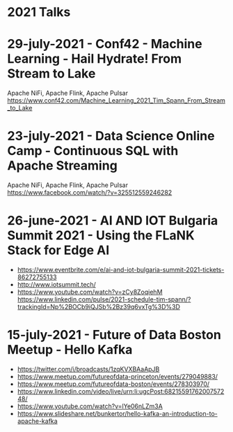 # 2021 Talks

# 29-july-2021 - Conf42 - Machine Learning - Hail Hydrate!  From Stream to Lake

Apache NiFi, Apache Flink, Apache Pulsar
https://www.conf42.com/Machine_Learning_2021_Tim_Spann_From_Stream_to_Lake

# 23-july-2021 - Data Science Online Camp - Continuous SQL with Apache Streaming

Apache NiFi, Apache Flink, Apache Pulsar
https://www.facebook.com/watch/?v=325512559246282

# 26-june-2021 - AI AND IOT Bulgaria Summit 2021 - Using the FLaNK Stack for Edge AI


* https://www.eventbrite.com/e/ai-and-iot-bulgaria-summit-2021-tickets-86272755133
* http://www.iotsummit.tech/
* https://www.youtube.com/watch?v=zCy8ZoqiehM
https://www.linkedin.com/pulse/2021-schedule-tim-spann/?trackingId=Np%2BOCb9iQJSb%2Bz39q6vxTg%3D%3D


# 15-july-2021 - Future of Data Boston Meetup - Hello Kafka

* https://twitter.com/i/broadcasts/1zqKVXBAaApJB
* https://www.meetup.com/futureofdata-princeton/events/279049883/
* https://www.meetup.com/futureofdata-boston/events/278303970/
* https://www.linkedin.com/video/live/urn:li:ugcPost:6821559176200757248/
* https://www.youtube.com/watch?v=lYe06nLZm3A
* https://www.slideshare.net/bunkertor/hello-kafka-an-introduction-to-apache-kafka
